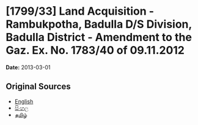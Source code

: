 # [1799/33] Land Acquisition - Rambukpotha, Badulla D/S Division, Badulla District - Amendment to the Gaz. Ex. No. 1783/40 of 09.11.2012

**Date:** 2013-03-01

## Original Sources

- [English](https://documents.gov.lk/view/extra-gazettes/2013/3/1799-33_E.pdf)
- [සිංහල](https://documents.gov.lk/view/extra-gazettes/2013/3/1799-33_S.pdf)
- [தமிழ்](https://documents.gov.lk/view/extra-gazettes/2013/3/1799-33_T.pdf)
